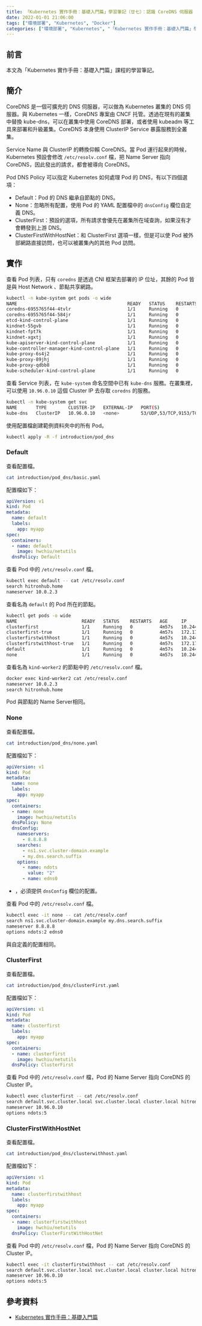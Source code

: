 ```yaml
---
title: 「Kubernetes 實作手冊：基礎入門篇」學習筆記（廿七）：認識 CoreDNS 伺服器
date: 2022-01-01 21:06:00
tags: ["環境部署", "Kubernetes", "Docker"]
categories: ["環境部署", "Kubernetes", "「Kubernetes 實作手冊：基礎入門篇」學習筆記"]
---
```


## 前言

本文為「Kubernetes 實作手冊：基礎入門篇」課程的學習筆記。

## 簡介

CoreDNS 是一個可擴充的 DNS 伺服器，可以做為 Kubernetes 叢集的 DNS 伺服器。與 Kubernetes 一樣，CoreDNS 專案由 CNCF 托管。透過在現有的叢集中替換 kube-dns，可以在叢集中使用 CoreDNS 部署，或者使用 kubeadm 等工具來部署和升級叢集。CoreDNS 本身使用 ClusterIP Service 暴露服務到全叢集。

Service Name 與 ClusterIP 的轉換仰賴 CoreDNS。當 Pod 運行起來的時候，Kubernetes 預設會修改 `/etc/resolv.conf` 檔，把 Name Server 指向 CoreDNS，因此發出的請求，都會被導向 CoreDNS。

Pod DNS Policy 可以指定 Kubernetes 如何處理 Pod 的 DNS，有以下四個選項：

- Default：Pod 的 DNS 繼承自節點的 DNS。
- None：忽略所有配置，使用 Pod 的 YAML 配置檔中的 `dnsConfig` 欄位自定義 DNS。
- ClusterFirst：預設的選項，所有請求會優先在叢集所在域查詢，如果沒有才會轉發到上游 DNS。
- ClusterFirstWithHostNet：和 ClusterFirst 選項一樣，但是可以使 Pod 被外部網路直接訪問，也可以被叢集內的其他 Pod 訪問。

## 實作

查看 Pod 列表，只有 `coredns` 是透過 CNI 框架去部署的 IP 位址，其餘的 Pod 皆是與 Host Network 、節點共享網路。

```BASH
kubectl -n kube-system get pods -o wide
NAME                                         READY   STATUS    RESTARTS   AGE     IP           NODE                 NOMINATED NODE   READINESS GATES
coredns-6955765f44-4tvlr                     1/1     Running   0          3m23s   10.244.0.2   kind-control-plane   <none>           <none>
coredns-6955765f44-584jr                     1/1     Running   0          3m23s   10.244.0.4   kind-control-plane   <none>           <none>
etcd-kind-control-plane                      1/1     Running   0          3m39s   172.17.0.3   kind-control-plane   <none>           <none>
kindnet-55gvb                                1/1     Running   0          3m8s    172.17.0.4   kind-worker2         <none>           <none>
kindnet-fpt7k                                1/1     Running   0          3m8s    172.17.0.2   kind-worker          <none>           <none>
kindnet-xgxtj                                1/1     Running   0          3m23s   172.17.0.3   kind-control-plane   <none>           <none>
kube-apiserver-kind-control-plane            1/1     Running   0          3m39s   172.17.0.3   kind-control-plane   <none>           <none>
kube-controller-manager-kind-control-plane   1/1     Running   0          3m39s   172.17.0.3   kind-control-plane   <none>           <none>
kube-proxy-6s4j2                             1/1     Running   0          3m8s    172.17.0.2   kind-worker          <none>           <none>
kube-proxy-89jhj                             1/1     Running   0          3m8s    172.17.0.4   kind-worker2         <none>           <none>
kube-proxy-qdbb8                             1/1     Running   0          3m23s   172.17.0.3   kind-control-plane   <none>           <none>
kube-scheduler-kind-control-plane            1/1     Running   0          3m39s   172.17.0.3   kind-control-plane   <none>           <none>
```

查看 Service 列表，在 `kube-system` 命名空間中已有 `kube-dns` 服務。在叢集裡，可以使用 `10.96.0.10` 這個 Cluster IP 去存取 `coredns` 的服務。

```BASH
kubectl -n kube-system get svc
NAME       TYPE        CLUSTER-IP   EXTERNAL-IP   PORT(S)                  AGE
kube-dns   ClusterIP   10.96.0.10   <none>        53/UDP,53/TCP,9153/TCP   103s
```

使用配置檔創建範例資料夾中的所有 Pod。

```BASH
kubectl apply -R -f introduction/pod_dns
```

### Default

查看配置檔。

```BASH
cat introduction/pod_dns/basic.yaml
```

配置檔如下：

```YAML
apiVersion: v1
kind: Pod
metadata:
  name: default
  labels:
    app: myapp
spec:
  containers:
  - name: default
    image: hwchiu/netutils
  dnsPolicy: Default
```

查看 Pod 中的 `/etc/resolv.conf` 檔。

```BASH
kubectl exec default -- cat /etc/resolv.conf
search hitronhub.home
nameserver 10.0.2.3
```

查看名為 `default` 的 Pod 所在的節點。

```BASH
kubectl get pods -o wide
NAME                        READY   STATUS    RESTARTS   AGE     IP           NODE           NOMINATED NODE   READINESS GATES
clusterfirst                1/1     Running   0          4m57s   10.244.2.2   kind-worker    <none>           <none>
clusterfirst-true           1/1     Running   0          4m57s   172.17.0.4   kind-worker2   <none>           <none>
clusterfirstwithhost        1/1     Running   0          4m57s   10.244.2.3   kind-worker    <none>           <none>
clusterfirstwithhost-true   1/1     Running   0          4m57s   172.17.0.4   kind-worker2   <none>           <none>
default                     1/1     Running   0          4m57s   10.244.1.2   kind-worker2   <none>           <none>
none                        1/1     Running   0          4m57s   10.244.2.4   kind-worker    <none>           <none>
```

查看名為 `kind-worker2` 的節點中的 `/etc/resolv.conf` 檔。

```BASH
docker exec kind-worker2 cat /etc/resolv.conf
nameserver 10.0.2.3
search hitronhub.home
```

Pod 與節點的 Name Server相同。

### None

查看配置檔。

```BASH
cat introduction/pod_dns/none.yaml
```

配置檔如下：

```YAML
apiVersion: v1
kind: Pod
metadata:
  name: none
  labels:
    app: myapp
spec:
  containers:
  - name: none
    image: hwchiu/netutils
  dnsPolicy: None
  dnsConfig:
    nameservers:
      - 8.8.8.8
    searches:
      - ns1.svc.cluster-domain.example
      - my.dns.search.suffix
    options:
      - name: ndots
        value: "2"
      - name: edns0
```

- ，必須提供 `dnsConfig` 欄位的配置。

查看 Pod 中的 `/etc/resolv.conf` 檔。

```BASH
kubectl exec -it none -- cat /etc/resolv.conf
search ns1.svc.cluster-domain.example my.dns.search.suffix
nameserver 8.8.8.8
options ndots:2 edns0
```

與自定義的配置相同。

### ClusterFirst

查看配置檔。

```BASH
cat introduction/pod_dns/clusterFirst.yaml
```

配置檔如下：

```YAML
apiVersion: v1
kind: Pod
metadata:
  name: clusterfirst
  labels:
    app: myapp
spec:
  containers:
  - name: clusterfirst
    image: hwchiu/netutils
  dnsPolicy: ClusterFirst
```

查看 Pod 中的 `/etc/resolv.conf` 檔，Pod 的 Name Server 指向 CoreDNS 的 Cluster IP。

```BASH
kubectl exec clusterfirst -- cat /etc/resolv.conf
search default.svc.cluster.local svc.cluster.local cluster.local hitronhub.home
nameserver 10.96.0.10
options ndots:5
```

### ClusterFirstWithHostNet

查看配置檔。

```BASH
cat introduction/pod_dns/clusterwithhost.yaml
```

配置檔如下：

```YAML
apiVersion: v1
kind: Pod
metadata:
  name: clusterfirstwithhost
  labels:
    app: myapp
spec:
  containers:
  - name: clusterfirstwithhost
    image: hwchiu/netutils
  dnsPolicy: ClusterFirstWithHostNet
```

查看 Pod 中的 `/etc/resolv.conf` 檔，Pod 的 Name Server 指向 CoreDNS 的 Cluster IP。

```BASH
kubectl exec -it clusterfirstwithhost -- cat /etc/resolv.conf
search default.svc.cluster.local svc.cluster.local cluster.local hitronhub.home
nameserver 10.96.0.10
options ndots:5
```

## 參考資料

- [Kubernetes 實作手冊：基礎入門篇](https://hiskio.com/courses/349/about)
